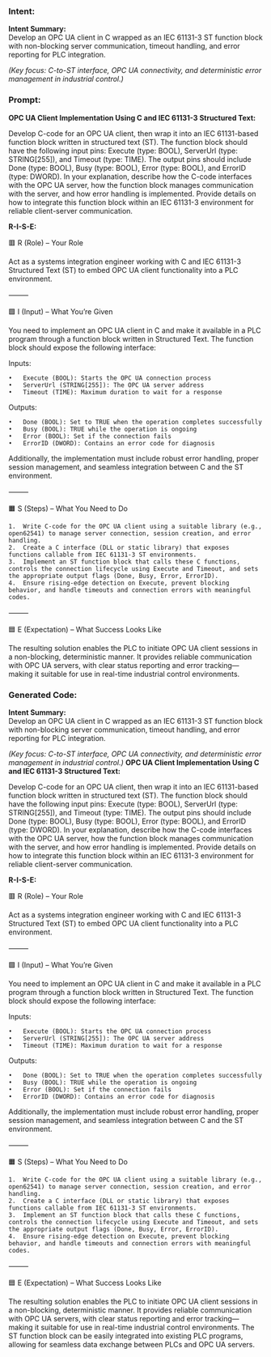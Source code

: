 ### Intent:
**Intent Summary:**  
Develop an OPC UA client in C wrapped as an IEC 61131-3 ST function block with non-blocking server communication, timeout handling, and error reporting for PLC integration.  

*(Key focus: C-to-ST interface, OPC UA connectivity, and deterministic error management in industrial control.)*

### Prompt:
**OPC UA Client Implementation Using C and IEC 61131-3 Structured Text:**

Develop C-code for an OPC UA client, then wrap it into an IEC 61131-based function block written in structured text (ST). The function block should have the following input pins: Execute (type: BOOL), ServerUrl (type: STRING[255]), and Timeout (type: TIME). The output pins should include Done (type: BOOL), Busy (type: BOOL), Error (type: BOOL), and ErrorID (type: DWORD). In your explanation, describe how the C-code interfaces with the OPC UA server, how the function block manages communication with the server, and how error handling is implemented. Provide details on how to integrate this function block within an IEC 61131-3 environment for reliable client-server communication.

**R-I-S-E:**

🟥 R (Role) – Your Role

Act as a systems integration engineer working with C and IEC 61131-3 Structured Text (ST) to embed OPC UA client functionality into a PLC environment.

⸻

🟩 I (Input) – What You’re Given

You need to implement an OPC UA client in C and make it available in a PLC program through a function block written in Structured Text. The function block should expose the following interface:

Inputs:

	•	Execute (BOOL): Starts the OPC UA connection process
	•	ServerUrl (STRING[255]): The OPC UA server address
	•	Timeout (TIME): Maximum duration to wait for a response

Outputs:

	•	Done (BOOL): Set to TRUE when the operation completes successfully
	•	Busy (BOOL): TRUE while the operation is ongoing
	•	Error (BOOL): Set if the connection fails
	•	ErrorID (DWORD): Contains an error code for diagnosis

Additionally, the implementation must include robust error handling, proper session management, and seamless integration between C and the ST environment.

⸻

🟧 S (Steps) – What You Need to Do

	1.	Write C-code for the OPC UA client using a suitable library (e.g., open62541) to manage server connection, session creation, and error handling.
	2.	Create a C interface (DLL or static library) that exposes functions callable from IEC 61131-3 ST environments.
	3.	Implement an ST function block that calls these C functions, controls the connection lifecycle using Execute and Timeout, and sets the appropriate output flags (Done, Busy, Error, ErrorID).
	4.	Ensure rising-edge detection on Execute, prevent blocking behavior, and handle timeouts and connection errors with meaningful codes.

⸻

🟦 E (Expectation) – What Success Looks Like

The resulting solution enables the PLC to initiate OPC UA client sessions in a non-blocking, deterministic manner. It provides reliable communication with OPC UA servers, with clear status reporting and error tracking—making it suitable for use in real-time industrial control environments.

### Generated Code:
**Intent Summary:**  
Develop an OPC UA client in C wrapped as an IEC 61131-3 ST function block with non-blocking server communication, timeout handling, and error reporting for PLC integration.  

*(Key focus: C-to-ST interface, OPC UA connectivity, and deterministic error management in industrial control.)*
**OPC UA Client Implementation Using C and IEC 61131-3 Structured Text:**

Develop C-code for an OPC UA client, then wrap it into an IEC 61131-based function block written in structured text (ST). The function block should have the following input pins: Execute (type: BOOL), ServerUrl (type: STRING[255]), and Timeout (type: TIME). The output pins should include Done (type: BOOL), Busy (type: BOOL), Error (type: BOOL), and ErrorID (type: DWORD). In your explanation, describe how the C-code interfaces with the OPC UA server, how the function block manages communication with the server, and how error handling is implemented. Provide details on how to integrate this function block within an IEC 61131-3 environment for reliable client-server communication.

**R-I-S-E:**

🟥 R (Role) – Your Role

Act as a systems integration engineer working with C and IEC 61131-3 Structured Text (ST) to embed OPC UA client functionality into a PLC environment.

⸻

🟩 I (Input) – What You’re Given

You need to implement an OPC UA client in C and make it available in a PLC program through a function block written in Structured Text. The function block should expose the following interface:

Inputs:

	•	Execute (BOOL): Starts the OPC UA connection process
	•	ServerUrl (STRING[255]): The OPC UA server address
	•	Timeout (TIME): Maximum duration to wait for a response

Outputs:

	•	Done (BOOL): Set to TRUE when the operation completes successfully
	•	Busy (BOOL): TRUE while the operation is ongoing
	•	Error (BOOL): Set if the connection fails
	•	ErrorID (DWORD): Contains an error code for diagnosis

Additionally, the implementation must include robust error handling, proper session management, and seamless integration between C and the ST environment.

⸻

🟧 S (Steps) – What You Need to Do

	1.	Write C-code for the OPC UA client using a suitable library (e.g., open62541) to manage server connection, session creation, and error handling.
	2.	Create a C interface (DLL or static library) that exposes functions callable from IEC 61131-3 ST environments.
	3.	Implement an ST function block that calls these C functions, controls the connection lifecycle using Execute and Timeout, and sets the appropriate output flags (Done, Busy, Error, ErrorID).
	4.	Ensure rising-edge detection on Execute, prevent blocking behavior, and handle timeouts and connection errors with meaningful codes.

⸻

🟦 E (Expectation) – What Success Looks Like

The resulting solution enables the PLC to initiate OPC UA client sessions in a non-blocking, deterministic manner. It provides reliable communication with OPC UA servers, with clear status reporting and error tracking—making it suitable for use in real-time industrial control environments. The ST function block can be easily integrated into existing PLC programs, allowing for seamless data exchange between PLCs and OPC UA servers.
